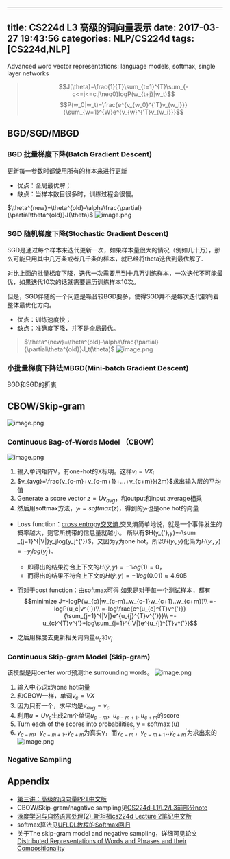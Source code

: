 
---
title: CS224d L3 高级的词向量表示
date: 2017-03-27 19:43:56
categories: NLP/CS224d
tags: [CS224d,NLP]
---
<!--more-->
Advanced word vector representations: language models, softmax, single layer networks

>$$J(\theta)=\frac{1}{T}\sum_{t=1}^{T}\sum_{-c<=j<=c,j\neq0}logP(w_{t+j}|w_t)$$
$$P(w_0|w_t)=\frac{e^{v_{w_0}^{'T}v_{w_i}}}{\sum_{w=1}^{W}e^{v_{w}^{'T}v_{w_i}}}$$

## BGD/SGD/MBGD
### BGD 批量梯度下降(Batch Gradient Descent)
更新每一参数时都使用所有的样本来进行更新

* 优点：全局最优解；
* 缺点：当样本数目很多时，训练过程会很慢。 
>
$\theta^{new}=\theta^{old}-\alpha\frac{\partial}{\partial\theta^{old}}J(\theta)$
![image.png](//upload-images.jianshu.io/upload_images/2812342-92c74b252d29695b.png)


### SGD 随机梯度下降(Stochastic Gradient Descent)
SGD是通过每个样本来迭代更新一次，如果样本量很大的情况（例如几十万），那么可能只用其中几万条或者几千条的样本，就已经将theta迭代到最优解了.

对比上面的批量梯度下降，迭代一次需要用到十几万训练样本，一次迭代不可能最优，如果迭代10次的话就需要遍历训练样本10次。

但是，SGD伴随的一个问题是噪音较BGD要多，使得SGD并不是每次迭代都向着整体最优化方向。

* 优点：训练速度快；
* 缺点：准确度下降，并不是全局最优。 

>$\theta^{new}=\theta^{old}-\alpha\frac{\partial}{\partial\theta^{old}}J_t(\theta)$
![image.png](//upload-images.jianshu.io/upload_images/2812342-e46c6560083ae7ba.png)

### 小批量梯度下降法MBGD(Mini-batch Gradient Descent)
BGD和SGD的折衷

## CBOW/Skip-gram
![image.png](http://upload-images.jianshu.io/upload_images/2812342-d879b0d8a7090274.png?imageMogr2/auto-orient/strip%7CimageView2/2/w/1240)

### Continuous Bag-of-Words Model （CBOW）
![image.png](http://upload-images.jianshu.io/upload_images/2812342-203531e358da4e2f.png?imageMogr2/auto-orient/strip%7CimageView2/2/w/1240)
1. 输入单词矩阵V，有one-hot的X标明。这样$v_i=VX_i$
2. $v_{avg}=\frac{v_{c-m}+v_{c-m+1}+...+v_{c+m}}{2m}$求出输入层的平均值
3. Generate a score vector $z=Uv_{avg}$，和output和input average相乘
4. 然后用softmax方法，$y_{'}=softmax(z)$，得到的$y_{'}$也是one hot的向量

* Loss function：[cross entropy交叉熵](http://blog.csdn.net/rtygbwwwerr/article/details/50778098),交叉熵简单地说，就是一个事件发生的概率越大，则它所携带的信息量就越小。
所以有$H(y_{'},y)=-\sum _{j=1}^{|V|}y_jlog(y_j^{'})$，又因为y为one hot，所以$H(y_{'},y)$化简为$H(y_{'},y)=-y_jlog(y_j^{'})$。

    * 即得出的结果符合上下文的$H ( ŷ, y ) =
    − 1 log ( 1 ) = 0$，
    * 而得出的结果不符合上下文的$H ( ŷ, y ) = − 1 log ( 0.01 ) ≈ 4.605$
* 而对于cost function：由softmax可得
如果是对于每一个测试样本，都有
$$minimize J=-logP(w_{c}|w_{c-m}..w_{c-1}w_{c+1}..w_{c+m})\\
=-logP(u_c|v^{'})\\
=-log\frac{e^{u_{c}^{T}v^{'}}}{\sum_{j=1}^{|V|}e^{u_{j}^{T}v^{'}}}\\
=-u_{c}^{T}v^{'}+log\sum_{j=1}^{|V|}e^{u_{j}^{T}v^{'}}$$
* 之后用梯度去更新相关词向量$u_c$和$v_j$

### Continuous Skip-gram Model (Skip-gram)
该模型是用center word预测the surrounding words。
![image.png](http://upload-images.jianshu.io/upload_images/2812342-eeb3cdfff6b030b7.png?imageMogr2/auto-orient/strip%7CimageView2/2/w/1240)
1. 输入中心词x为one hot向量
2. 和CBOW一样，单词$v_c=VX$
3. 因为只有一个，求平均是$v_{avg}=v_c$
4. 利用$u=Uv_c$生成2m个单词$u_{c-m}，u_{c-m+1}..u_{c+m}$的score
5. Turn each of the scores into probabilities, y = softmax (u)
6. $y_{c-m}，y_{c-m+1}..y_{c+m}$为真实y，而$y^{'}_{c-m}，y^{'}_{c-m+1}..y^{'}_{c+m}$为求出来的
![image.png](http://upload-images.jianshu.io/upload_images/2812342-b643fe547dc56f7a.png?imageMogr2/auto-orient/strip%7CimageView2/2/w/1240)


### Negative Sampling


## Appendix
* [第三讲：高级的词向量PPT中文版](http://www.52nlp.cn/%E6%96%AF%E5%9D%A6%E7%A6%8F%E6%B7%B1%E5%BA%A6%E5%AD%A6%E4%B9%A0%E4%B8%8E%E8%87%AA%E7%84%B6%E8%AF%AD%E8%A8%80%E5%A4%84%E7%90%86%E9%AB%98%E7%BA%A7%E7%9A%84%E8%AF%8D%E5%90%91%E9%87%8F%E8%A1%A8%E7%A4%BA)
* CBOW/Skip-gram/nagative sampling见[CS224d-L1/L2/L3前部分note](http://cs224d.stanford.edu/lecture_notes/notes1.pdf)
* [深度学习与自然语言处理(2)_斯坦福cs224d Lecture 2笔记中文版 ](http://blog.csdn.net/han_xiaoyang/article/details/51648483)
* softmax算法见[UFLDL教程的Softmax回归](http://ufldl.stanford.edu/wiki/index.php/Softmax%E5%9B%9E%E5%BD%92)
* 关于The skip-gram model and negative sampling，详细可见论文[Distributed Representations of Words and Phrases and their Compositionality](http://papers.nips.cc/paper/5021-distributed-representations-of-words-and-phrases-and-their-compositionality.pdf)

